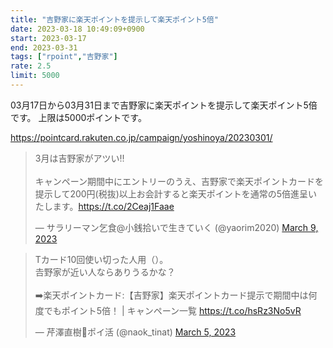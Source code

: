 ```yaml
---
title: "吉野家に楽天ポイントを提示して楽天ポイント5倍"
date: 2023-03-18 10:49:09+0900
start: 2023-03-17
end: 2023-03-31
tags: ["rpoint","吉野家"]
rate: 2.5
limit: 5000
---
```


03月17日から03月31日まで吉野家に楽天ポイントを提示して楽天ポイント5倍です。
上限は5000ポイントです。

https://pointcard.rakuten.co.jp/campaign/yoshinoya/20230301/

<blockquote class="twitter-tweet"><p lang="ja" dir="ltr">3月は吉野家がアツい‼️<br><br>キャンペーン期間中にエントリーのうえ、吉野家で楽天ポイントカードを提示して200円(税抜)以上お会計すると楽天ポイントを通常の5倍進呈いたします。<a href="https://t.co/2Ceaj1Faae">https://t.co/2Ceaj1Faae</a></p>&mdash; サラリーマン乞食@小銭拾いで生きていく (@yaorim2020) <a href="https://twitter.com/yaorim2020/status/1633975058107600896?ref_src=twsrc%5Etfw">March 9, 2023</a></blockquote> <script async src="https://platform.twitter.com/widgets.js" charset="utf-8"></script>
<blockquote class="twitter-tweet"><p lang="ja" dir="ltr">Tカード10回使い切った人用（）。<br>𠮷野家が近い人ならありうるかな？<br><br>➡️楽天ポイントカード:【吉野家】楽天ポイントカード提示で期間中は何度でもポイント5倍！ | キャンペーン一覧 <a href="https://t.co/hsRz3No5vR">https://t.co/hsRz3No5vR</a></p>&mdash; 芹澤直樹📮ポイ活 (@naok_tinat) <a href="https://twitter.com/naok_tinat/status/1632390274780631043?ref_src=twsrc%5Etfw">March 5, 2023</a></blockquote> <script async src="https://platform.twitter.com/widgets.js" charset="utf-8"></script>

